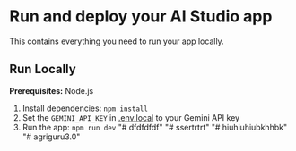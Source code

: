 # Run and deploy your AI Studio app

This contains everything you need to run your app locally.

## Run Locally

**Prerequisites:**  Node.js


1. Install dependencies:
   `npm install`
2. Set the `GEMINI_API_KEY` in [.env.local](.env.local) to your Gemini API key
3. Run the app:
   `npm run dev`
"# dfdfdfdf" 
"# ssertrtrt" 
"# hiuhiuhiubkhhbk" 
"# agriguru3.0" 

